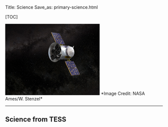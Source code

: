 Title: Science
Save_as: primary-science.html

[TOC]

<img class="img-responsive" style="max-width:60%;" src="images/mission/tess_new.jpg">
*Image Credit: NASA Ames/W. Stenzel*

<hr>

## Science from TESS 

